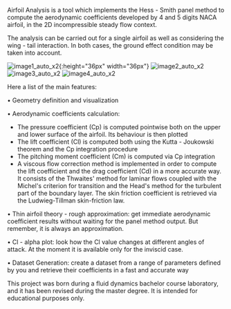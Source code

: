 Airfoil Analysis is a tool which implements the Hess - Smith panel method to compute the aerodynamic coefficients developed by 4 and 5 digits NACA airfoil, in the 2D incompressible steady flow context.

The analysis can be carried out for a single airfoil as well as considering the wing - tail interaction. In both cases, the ground effect condition may be taken into account.

![image1_auto_x2](https://user-images.githubusercontent.com/91890502/189160682-6aae1055-c78a-472e-802d-7b4ab57b54b1.jpg){:height="36px" width="36px"}
![image2_auto_x2](https://user-images.githubusercontent.com/91890502/189160711-993e2748-de79-4a6e-8c99-66de8b404962.jpg)
![image3_auto_x2](https://user-images.githubusercontent.com/91890502/189160732-7d5f8acb-8307-458c-ac24-de2dae08966e.jpg)
![image4_auto_x2](https://user-images.githubusercontent.com/91890502/189160747-eb78492b-b7ed-43d5-b8da-4b94618588b2.jpg)



Here a list of the main features:

• Geometry definition and visualization

• Aerodynamic coefficients calculation: 
- The pressure coefficient (Cp) is computed pointwise both on the upper and lower surface of the airfoil. Its behaviour is then plotted
- The lift coefficient (Cl) is computed both using the Kutta - Joukowski theorem and the Cp integration procedure
- The pitching moment coefficient (Cm) is computed via Cp integration
- A viscous flow correction method is implemented in order to compute the lift coefficient and the drag coefficient (Cd) in a more accurate way. It consists of the Thwaites' method for laminar flows coupled with the Michel's criterion for transition and the Head's method for the turbulent part of the boundary layer. The skin friction coefficient is retrieved via the Ludwieg-Tillman skin-friction law.

• Thin airfoil theory - rough approximation: get immediate aerodynamic coefficient results without waiting for the panel method output. But remember, it is always an approximation.

• Cl - alpha plot: look how the Cl value changes at different angles of attack. At the moment it is available only for the inviscid case.

• Dataset Generation: create a dataset from a range of parameters defined by you and retrieve their coefficients in a fast and accurate way


This project was born during a fluid dynamics bachelor course laboratory, and it has been revised during the master degree. It is intended for educational purposes only.
